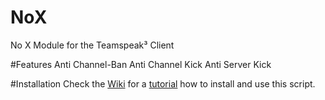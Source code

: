 # NoX
No X Module for the Teamspeak³ Client

#Features
Anti Channel-Ban
Anti Channel Kick
Anti Server Kick

#Installation
Check the [Wiki](https://github.com/Bluscream/NoX/wiki) for a [tutorial](https://github.com/Bluscream/NoX/wiki/Installation-Tutorial) how to install and use this script.
